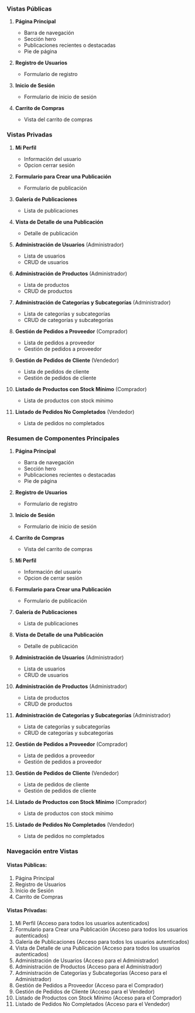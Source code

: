 ### Vistas Públicas
1. **Página Principal**
   - Barra de navegación
   - Sección hero
   - Publicaciones recientes o destacadas
   - Pie de página

2. **Registro de Usuarios**
   - Formulario de registro

3. **Inicio de Sesión**
   - Formulario de inicio de sesión

4. **Carrito de Compras**
   - Vista del carrito de compras

### Vistas Privadas
1. **Mi Perfil**
   - Información del usuario
   - Opcion cerrar sesión

2. **Formulario para Crear una Publicación**
   - Formulario de publicación

3. **Galería de Publicaciones**
   - Lista de publicaciones

4. **Vista de Detalle de una Publicación**
   - Detalle de publicación

5. **Administración de Usuarios** (Administrador)
   - Lista de usuarios
   - CRUD de usuarios

6. **Administración de Productos** (Administrador)
   - Lista de productos
   - CRUD de productos

7. **Administración de Categorías y Subcategorías** (Administrador)
   - Lista de categorías y subcategorías
   - CRUD de categorías y subcategorías

8. **Gestión de Pedidos a Proveedor** (Comprador)
   - Lista de pedidos a proveedor
   - Gestión de pedidos a proveedor

9. **Gestión de Pedidos de Cliente** (Vendedor)
   - Lista de pedidos de cliente
   - Gestión de pedidos de cliente

10. **Listado de Productos con Stock Mínimo** (Comprador)
    - Lista de productos con stock mínimo

11. **Listado de Pedidos No Completados** (Vendedor)
    - Lista de pedidos no completados

### Resumen de Componentes Principales

1. **Página Principal**
   - Barra de navegación
   - Sección hero
   - Publicaciones recientes o destacadas
   - Pie de página

2. **Registro de Usuarios**
   - Formulario de registro

3. **Inicio de Sesión**
   - Formulario de inicio de sesión

4. **Carrito de Compras**
   - Vista del carrito de compras

5. **Mi Perfil**
   - Información del usuario
   - Opcion de cerrar sesión

6. **Formulario para Crear una Publicación**
   - Formulario de publicación

7. **Galería de Publicaciones**
   - Lista de publicaciones

8. **Vista de Detalle de una Publicación**
   - Detalle de publicación

9. **Administración de Usuarios** (Administrador)
   - Lista de usuarios
   - CRUD de usuarios

10. **Administración de Productos** (Administrador)
    - Lista de productos
    - CRUD de productos

11. **Administración de Categorías y Subcategorías** (Administrador)
    - Lista de categorías y subcategorías
    - CRUD de categorías y subcategorías

12. **Gestión de Pedidos a Proveedor** (Comprador)
    - Lista de pedidos a proveedor
    - Gestión de pedidos a proveedor

13. **Gestión de Pedidos de Cliente** (Vendedor)
    - Lista de pedidos de cliente
    - Gestión de pedidos de cliente

14. **Listado de Productos con Stock Mínimo** (Comprador)
    - Lista de productos con stock mínimo

15. **Listado de Pedidos No Completados** (Vendedor)
    - Lista de pedidos no completados

### Navegación entre Vistas

#### Vistas Públicas:
1. Página Principal
2. Registro de Usuarios
3. Inicio de Sesión
4. Carrito de Compras

#### Vistas Privadas:
1. Mi Perfil (Acceso para todos los usuarios autenticados)
2. Formulario para Crear una Publicación (Acceso para todos los usuarios autenticados)
3. Galería de Publicaciones (Acceso para todos los usuarios autenticados)
4. Vista de Detalle de una Publicación (Acceso para todos los usuarios autenticados)
5. Administración de Usuarios (Acceso para el Administrador)
6. Administración de Productos (Acceso para el Administrador)
7. Administración de Categorías y Subcategorías (Acceso para el Administrador)
8. Gestión de Pedidos a Proveedor (Acceso para el Comprador)
9. Gestión de Pedidos de Cliente (Acceso para el Vendedor)
10. Listado de Productos con Stock Mínimo (Acceso para el Comprador)
11. Listado de Pedidos No Completados (Acceso para el Vendedor)

